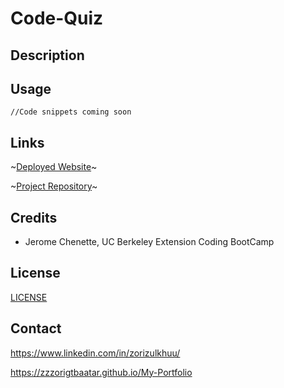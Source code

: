 # Code-Quiz

## Description 



## Usage



```
//Code snippets coming soon
```

## Links

~[Deployed Website](#links)~

~[Project Repository](#links)~

## Credits

* Jerome Chenette, UC Berkeley Extension Coding BootCamp

## License

[LICENSE](/LICENSE)

## Contact

https://www.linkedin.com/in/zorizulkhuu/

https://zzzorigtbaatar.github.io/My-Portfolio